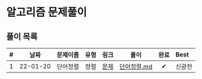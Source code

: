 # 알고리즘 문제풀이

## 풀이 목록

| # | 날짜 | 문제이름 | 유형 | 링크 | 풀이 | 완료 | Best |
| :---: | :---: | :---: | :---: | :---: | :---:| :---: | :---|
| 1 | 22-01-20 |단어정렬 | 정렬 | [문제](https://www.acmicpc.net/problem/1181) |[단어정렬.md](https://kdt-gitlab.elice.io/eunhyekim1223/codingtest-study/-/blob/master/GwangCheon/%EB%8B%A8%EC%96%B4%20%EC%A0%95%EB%A0%AC.md) | ✔ | 신광천 |
